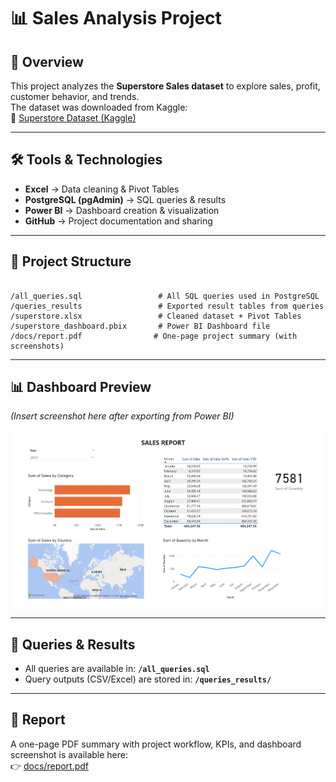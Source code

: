 # 📊 Sales Analysis Project

## 📌 Overview
This project analyzes the **Superstore Sales dataset** to explore sales, profit, customer behavior, and trends.  
The dataset was downloaded from Kaggle:  
🔗 [Superstore Dataset (Kaggle)](https://www.kaggle.com/datasets/vivek468/superstore-dataset-final?resource=download)

---

## 🛠 Tools & Technologies
- **Excel** → Data cleaning & Pivot Tables  
- **PostgreSQL (pgAdmin)** → SQL queries & results  
- **Power BI** → Dashboard creation & visualization  
- **GitHub** → Project documentation and sharing  

---

## 📂 Project Structure
```

/all_queries.sql                 # All SQL queries used in PostgreSQL
/queries_results                 # Exported result tables from queries
/superstore.xlsx                 # Cleaned dataset + Pivot Tables
/superstore_dashboard.pbix       # Power BI Dashboard file
/docs/report.pdf                # One-page project summary (with screenshots)

```

---

## 📊 Dashboard Preview
*(Insert screenshot here after exporting from Power BI)*  

![Dashboard Screenshot](docs/superstore_dashboard.png)

---

## 🧾 Queries & Results
- All queries are available in: **`/all_queries.sql`**  
- Query outputs (CSV/Excel) are stored in: **`/queries_results/`**

---

## 📄 Report
A one-page PDF summary with project workflow, KPIs, and dashboard screenshot is available here:  
👉 [docs/report.pdf](docs/report.pdf)



